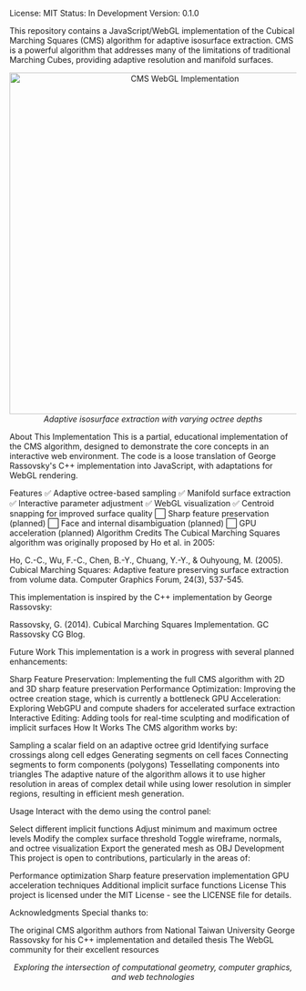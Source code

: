 License: MIT Status: In Development Version: 0.1.0

This repository contains a JavaScript/WebGL implementation of the Cubical Marching Squares (CMS) algorithm for adaptive isosurface extraction. CMS is a powerful algorithm that addresses many of the limitations of traditional Marching Cubes, providing adaptive resolution and manifold surfaces.

<p align="center"> <img src="assets/cms-screenshot.png" alt="CMS WebGL Implementation" width="600"/> <br> <em>Adaptive isosurface extraction with varying octree depths</em> </p>
About This Implementation
This is a partial, educational implementation of the CMS algorithm, designed to demonstrate the core concepts in an interactive web environment. The code is a loose translation of George Rassovsky's C++ implementation into JavaScript, with adaptations for WebGL rendering.

Features
✅ Adaptive octree-based sampling
✅ Manifold surface extraction
✅ Interactive parameter adjustment
✅ WebGL visualization
✅ Centroid snapping for improved surface quality
⬜ Sharp feature preservation (planned)
⬜ Face and internal disambiguation (planned)
⬜ GPU acceleration (planned)
Algorithm Credits
The Cubical Marching Squares algorithm was originally proposed by Ho et al. in 2005:

Ho, C.-C., Wu, F.-C., Chen, B.-Y., Chuang, Y.-Y., & Ouhyoung, M. (2005). Cubical Marching Squares: Adaptive feature preserving surface extraction from volume data. Computer Graphics Forum, 24(3), 537-545.

This implementation is inspired by the C++ implementation by George Rassovsky:

Rassovsky, G. (2014). Cubical Marching Squares Implementation. GC Rassovsky CG Blog.

Future Work
This implementation is a work in progress with several planned enhancements:

Sharp Feature Preservation: Implementing the full CMS algorithm with 2D and 3D sharp feature preservation
Performance Optimization: Improving the octree creation stage, which is currently a bottleneck
GPU Acceleration: Exploring WebGPU and compute shaders for accelerated surface extraction
Interactive Editing: Adding tools for real-time sculpting and modification of implicit surfaces
How It Works
The CMS algorithm works by:

Sampling a scalar field on an adaptive octree grid
Identifying surface crossings along cell edges
Generating segments on cell faces
Connecting segments to form components (polygons)
Tessellating components into triangles
The adaptive nature of the algorithm allows it to use higher resolution in areas of complex detail while using lower resolution in simpler regions, resulting in efficient mesh generation.

Usage
Interact with the demo using the control panel:

Select different implicit functions
Adjust minimum and maximum octree levels
Modify the complex surface threshold
Toggle wireframe, normals, and octree visualization
Export the generated mesh as OBJ
Development
This project is open to contributions, particularly in the areas of:

Performance optimization
Sharp feature preservation implementation
GPU acceleration techniques
Additional implicit surface functions
License
This project is licensed under the MIT License - see the LICENSE file for details.

Acknowledgments
Special thanks to:

The original CMS algorithm authors from National Taiwan University
George Rassovsky for his C++ implementation and detailed thesis
The WebGL community for their excellent resources
<p align="center"> <em>Exploring the intersection of computational geometry, computer graphics, and web technologies</em> </p>